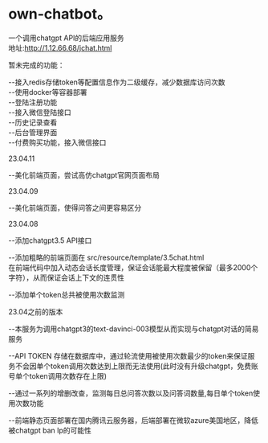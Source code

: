 # own-chatbot。
一个调用chatgpt API的后端应用服务  
地址:http://1.12.66.68/jchat.html  



暂未完成的功能：  
  
--接入redis存储token等配置信息作为二级缓存，减少数据库访问次数  
--使用docker等容器部署  
--登陆注册功能  
--接入微信登陆接口  
--历史记录查看  
--后台管理界面  
--付费购买功能，接入微信接口  
  
    
23.04.11
  
--美化前端页面，尝试高仿chatgpt官网页面布局
      
      
      
    
23.04.09  

--美化前端页面，使得问答之间更容易区分  
  
    
  
  
23.04.08   
  
--添加chatgpt3.5 API接口  
  
--添加粗略的前端页面在 src/resource/template/3.5chat.html  
  在前端代码中加入动态会话长度管理，保证会话能最大程度被保留（最多2000个字符），从而保证会话上下文的连贯性  
    
--添加单个token总共被使用次数监测  
  
  
  
  
23.04之前的版本  
  
--本服务为调用chatgpt3的text-davinci-003模型从而实现与chatgpt对话的简易服务  
  
--API TOKEN 存储在数据库中，通过轮流使用被使用次数最少的token来保证服务不会因单个token调用次数达到上限而无法使用(此时没有升级chatgpt，免费账号单个token调用次数存在上限)  
  
--通过一系列的增删改查，监测每日总问答次数以及问答词数量,每日单个token使用次数功能  
  
--前端静态页面部署在国内腾讯云服务器，后端部署在微软azure美国地区，降低被chatgpt ban Ip的可能性  
